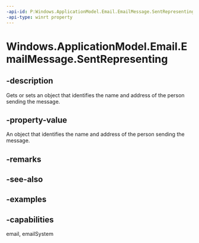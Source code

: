```yaml
---
-api-id: P:Windows.ApplicationModel.Email.EmailMessage.SentRepresenting
-api-type: winrt property
---
```


<!-- Property syntax.
public EmailRecipient SentRepresenting { get;  set; }
-->

# Windows.ApplicationModel.Email.EmailMessage.SentRepresenting

## -description
Gets or sets an object that identifies the name and address of the person sending the message.

## -property-value
An object that identifies the name and address of the person sending the message.

## -remarks

## -see-also

## -examples

## -capabilities
email, emailSystem
